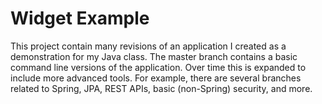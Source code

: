 # Widget Example

This project contain many revisions of an application I created as a demonstration for my Java class. The master branch contains a basic command line versions of the application. Over time this is expanded to include more advanced tools. For example, there are several branches related to Spring, JPA, REST APIs, basic (non-Spring) security, and more.

